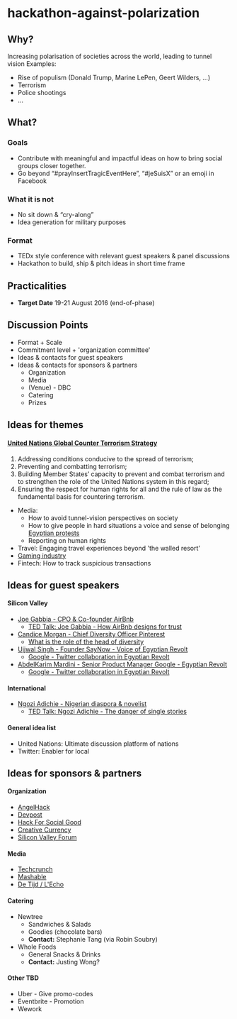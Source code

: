 # hackathon-against-polarization

## Why?
Increasing polarisation of societies across the world, leading to tunnel vision
Examples:
* Rise of populism (Donald Trump, Marine LePen, Geert Wilders, …)
* Terrorism
* Police shootings
* …

## What?
### Goals
* Contribute with meaningful and impactful ideas on how to bring social groups closer together.
* Go beyond “#prayInsertTragicEventHere”, “#jeSuisX” or an emoji in Facebook

### What it is not
* No sit down & “cry-along”
* Idea generation for military purposes

### Format
* TEDx style conference with relevant guest speakers & panel discussions
* Hackathon to build, ship & pitch ideas in short time frame

## Practicalities
* __Target Date__ 19-21 August 2016 (end-of-phase)

## Discussion Points
* Format + Scale
* Commitment level + 'organization committee'
* Ideas & contacts for guest speakers
* Ideas & contacts for sponsors & partners
  * Organization
  * Media
  * (Venue) - DBC
  * Catering
  * Prizes

## Ideas for themes
#### [United Nations Global Counter Terrorism Strategy](http://www.un.org/en/counterterrorism/)
1. Addressing conditions conducive to the spread of terrorism;
2. Preventing and combatting terrorism;
3. Building Member States’ capacity to prevent and combat terrorism and to strengthen the role of the United Nations system in this regard;
4. Ensuring the respect for human rights for all and the rule of law as the fundamental basis for countering terrorism.

* Media:
  * How to avoid tunnel-vision perspectives on society
  * How to give people in hard situations a voice and sense of belonging [Egyptian protests](http://www.cnn.com/2011/TECH/web/02/01/google.egypt/)
  * Reporting on human rights
* Travel: Engaging travel experiences beyond 'the walled resort'
* [Gaming industry](http://venturebeat.com/2016/03/28/how-the-west-fails-to-represent-muslims-correctly-in-video-games/)
* Fintech: How to track suspicious transactions


## Ideas for guest speakers
#### Silicon Valley
* [Joe Gabbia - CPO & Co-founder AirBnb](https://www.linkedin.com/in/jgebbia)
  * [TED Talk: Joe Gabbia - How AirBnb designs for trust](https://www.ted.com/talks/joe_gebbia_how_airbnb_designs_for_trust?language=en)
* [Candice Morgan - Chief Diversity Officer Pinterest](https://www.linkedin.com/in/candicemorgan)
  * [What is the role of the head of diversity](https://www.quora.com/What-does-Pinterests-Head-of-Diversity-do)
* [Ujjwal Singh - Founder SayNow - Voice of Egyptian Revolt](https://www.linkedin.com/in/ujjwal-singh-464581)
  * [Google - Twitter collaboration in Egyptian Revolt](http://www.cnn.com/2011/TECH/web/02/01/google.egypt/)
* [AbdelKarim Mardini - Senior Product Manager Google - Egyptian Revolt](https://www.linkedin.com/in/mardinix)
  * [Google - Twitter collaboration in Egyptian Revolt](http://www.cnn.com/2011/TECH/web/02/01/google.egypt/)


#### International
* [Ngozi Adichie - Nigerian diaspora & novelist](https://www.ted.com/talks/chimamanda_adichie_the_danger_of_a_single_story?language=en)
  * [TED Talk: Ngozi Adichie - The danger of single stories](https://www.linkedin.com/in/funkeabimbola)

#### General idea list
* United Nations: Ultimate discussion platform of nations
* Twitter: Enabler for local 


## Ideas for sponsors & partners
#### Organization
  * [AngelHack](http://angelhack.com/)
  * [Devpost](http://devpost.com/hackathons)
  * [Hack For Social Good](http://www.hackforsocialgood.org/)
  * [Creative Currency](http://creative-currency.org/)
  * [Silicon Valley Forum](http://www.siliconvalleyforum.com/)

#### Media
  * [Techcrunch](https://techcrunch.com/)
  * [Mashable](http://mashable.com/)
  * [De Tijd / L'Echo](http://www.tijd.be/home)

#### Catering
  * Newtree
    * Sandwiches & Salads
    * Goodies (chocolate bars)
    * __Contact:__ Stephanie Tang (via Robin Soubry)
  * Whole Foods
    * General Snacks & Drinks
    * __Contact:__ Justing Wong?

#### Other TBD
  * Uber - Give promo-codes
  * Eventbrite - Promotion
  * Wework
